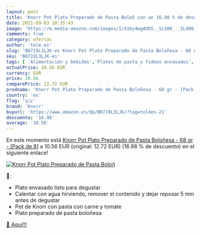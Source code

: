 ```yaml
---
layout: post
title: 'Knorr Pot Plato Preparado de Pasta Boloñ con un 16.98 % de descuento'
date: 2021-09-03 10:35:43
image: 'https://m.media-amazon.com/images/I/416y4wgAUDS._SL500_._SL400_.jpg'
comments: true
category: ofertas
author: 'tole.es'
slug: 'B0719L3LJK-es Knorr Pot Plato Preparado de Pasta Boloñesa - 68 gr -...'
sku: 'B0719L3LJK-es'
tags: [ 'Alimentación y bebidas','Platos de pasta y fideos envasados','Platos preparados envasados','knorr','plato','preparado', ]
actualPrice: 10.56 EUR
currency: EUR
price: 10.56
comparePrice: 12.72 EUR
prodname: 'Knorr Pot Plato Preparado de Pasta Boloñesa - 68 gr - [Pack de 8]'
country: 'es'
flag: '🇪🇸'
brand: 'Knorr'
buyurl: 'https://www.amazon.es/dp/B0719L3LJK/?tag=tolees-21'
descuento: '16.98'
average: '10.56'
---
```


En este momento está [Knorr Pot Plato Preparado de Pasta Boloñesa - 68 gr - [Pack de 8]](https://www.amazon.es/dp/B0719L3LJK/?tag=tolees-21) a 10.56 EUR (original: 12.72 EUR) (16.98 %  de descuento) en el siguiente enlace!

[![Knorr Pot Plato Preparado de Pasta Boloñ](https://m.media-amazon.com/images/I/416y4wgAUDS._SL500_._SL400_.jpg)](https://www.amazon.es/dp/B0719L3LJK/?tag=tolees-21)

🔎:

- Plato envasado listo para degustar
- Calentar con agua hirviendo, remover el contenido y dejar reposar 5 min antes de degustar
- Pot de Knorr con pasta con carne y tomate
- Plato preparado de pasta boloñesa

[🛒 Aquí!!!](https://www.amazon.es/dp/B0719L3LJK/?tag=tolees-21)
